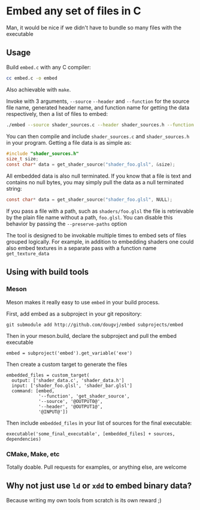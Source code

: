 # Embed any set of files in C

Man, it would be nice if we didn't have to bundle so many files with the
executable

## Usage

Build `embed.c` with any C compiler:

```bash
cc embed.c -o embed
```

Also achievable with `make`.

Invoke with 3 arguments, `--source` `--header` and `--function` for the source
file name, generated header name, and function name for getting the data
respectively, then a list of files to embed:

```bash
./embed --source shader_sources.c --header shader_sources.h --function get_shader_source shader_foo.glsl shader_bar.glsl
```

You can then compile and include `shader_sources.c` and `shader_sources.h` in
your program. Getting a file data is as simple as:

```c
#include "shader_sources.h"
size_t size;
const char* data = get_shader_source("shader_foo.glsl", &size);
```

All embedded data is also null terminated. If you know that a file is text and
contains no null bytes, you may simply pull the data as a null terminated
string:

```c
const char* data = get_shader_source("shader_foo.glsl", NULL);
```

If you pass a file with a path, such as `shaders/foo.glsl` the file is
retrievable by the plain file name without a path, `foo.glsl`. You can disable
this behavior by passing the `--preserve-paths` option

The tool is designed to be invokable multiple times to embed sets of files
grouped logically. For example, in addition to embedding shaders one could also
embed textures in a separate pass with a function name `get_texture_data`

## Using with build tools

### Meson

Meson makes it really easy to use `embed` in your build process.

First, add embed as a subproject in your git repository:

`git submodule add http://github.com/dougvj/embed subprojects/embed`


Then in your meson.build, declare the subproject and pull the embed executable

```meson
embed = subproject('embed').get_variable('exe')
```

Then create a custom target to generate the files

```meson
embedded_files = custom_target(
  output: ['shader_data.c', 'shader_data.h']
  input: ['shader_foo.glsl', 'shader_bar.glsl']
  command: [embed,
            '--function', 'get_shader_source',
            '--source', '@OUTPUT0@',
            '--header', '@OUTPUT1@',
            '@INPUT@'])
```

Then include `embedded_files` in your list of sources for the final executable:

```
executable('some_final_executable', [embedded_files] + sources, dependencies)
```

### CMake, Make, etc

Totally doable. Pull requests for examples, or anything else, are welcome

## Why not just use `ld` or `xdd` to embed binary data?

Because writing my own tools from scratch is its own reward ;)

